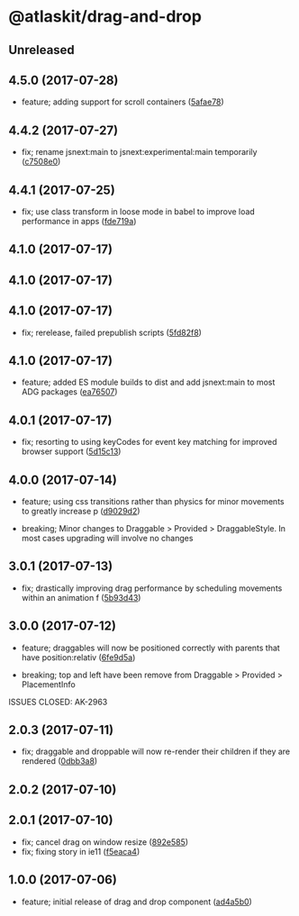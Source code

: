 # @atlaskit/drag-and-drop

## Unreleased

## 4.5.0 (2017-07-28)


* feature; adding support for scroll containers ([5afae78](https://bitbucket.org/atlassian/atlaskit/commits/5afae78))

## 4.4.2 (2017-07-27)


* fix; rename jsnext:main to jsnext:experimental:main temporarily ([c7508e0](https://bitbucket.org/atlassian/atlaskit/commits/c7508e0))

## 4.4.1 (2017-07-25)


* fix; use class transform in loose mode in babel to improve load performance in apps ([fde719a](https://bitbucket.org/atlassian/atlaskit/commits/fde719a))

## 4.1.0 (2017-07-17)

## 4.1.0 (2017-07-17)

## 4.1.0 (2017-07-17)


* fix; rerelease, failed prepublish scripts ([5fd82f8](https://bitbucket.org/atlassian/atlaskit/commits/5fd82f8))

## 4.1.0 (2017-07-17)


* feature; added ES module builds to dist and add jsnext:main to most ADG packages ([ea76507](https://bitbucket.org/atlassian/atlaskit/commits/ea76507))

## 4.0.1 (2017-07-17)


* fix; resorting to using keyCodes for event key matching for improved browser support ([5d15c13](https://bitbucket.org/atlassian/atlaskit/commits/5d15c13))

## 4.0.0 (2017-07-14)


* feature; using css transitions rather than physics for minor movements to greatly increase p ([d9029d2](https://bitbucket.org/atlassian/atlaskit/commits/d9029d2))


* breaking; Minor changes to Draggable > Provided > DraggableStyle. In most cases upgrading will involve no
changes

## 3.0.1 (2017-07-13)


* fix; drastically improving drag performance by scheduling movements within an animation f ([5b93d43](https://bitbucket.org/atlassian/atlaskit/commits/5b93d43))

## 3.0.0 (2017-07-12)


* feature; draggables will now be positioned correctly with parents that have position:relativ ([6fe9d5a](https://bitbucket.org/atlassian/atlaskit/commits/6fe9d5a))


* breaking; top and left have been remove from Draggable > Provided > PlacementInfo

ISSUES CLOSED: AK-2963

## 2.0.3 (2017-07-11)


* fix; draggable and droppable will now re-render their children if they are rendered ([0dbb3a8](https://bitbucket.org/atlassian/atlaskit/commits/0dbb3a8))

## 2.0.2 (2017-07-10)

## 2.0.1 (2017-07-10)


* fix; cancel drag on window resize ([892e585](https://bitbucket.org/atlassian/atlaskit/commits/892e585))
* fix; fixing story in ie11 ([f5eaca4](https://bitbucket.org/atlassian/atlaskit/commits/f5eaca4))

## 1.0.0 (2017-07-06)


* feature; initial release of drag and drop component ([ad4a5b0](https://bitbucket.org/atlassian/atlaskit/commits/ad4a5b0))
